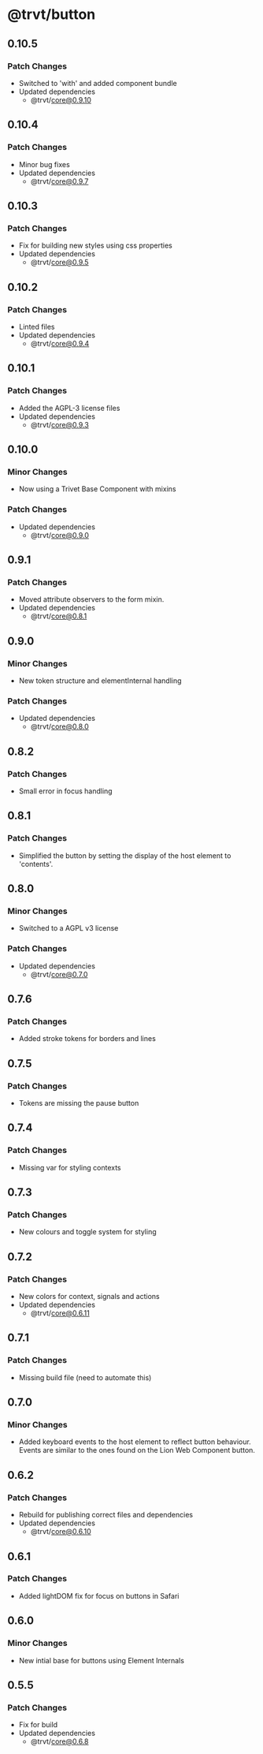 # @trvt/button

## 0.10.5

### Patch Changes

- Switched to 'with' and added component bundle
- Updated dependencies
  - @trvt/core@0.9.10

## 0.10.4

### Patch Changes

- Minor bug fixes
- Updated dependencies
  - @trvt/core@0.9.7

## 0.10.3

### Patch Changes

- Fix for building new styles using css properties
- Updated dependencies
  - @trvt/core@0.9.5

## 0.10.2

### Patch Changes

- Linted files
- Updated dependencies
  - @trvt/core@0.9.4

## 0.10.1

### Patch Changes

- Added the AGPL-3 license files
- Updated dependencies
  - @trvt/core@0.9.3

## 0.10.0

### Minor Changes

- Now using a Trivet Base Component with mixins

### Patch Changes

- Updated dependencies
  - @trvt/core@0.9.0

## 0.9.1

### Patch Changes

- Moved attribute observers to the form mixin.
- Updated dependencies
  - @trvt/core@0.8.1

## 0.9.0

### Minor Changes

- New token structure and elementInternal handling

### Patch Changes

- Updated dependencies
  - @trvt/core@0.8.0

## 0.8.2

### Patch Changes

- Small error in focus handling

## 0.8.1

### Patch Changes

- Simplified the button by setting the display of the host element to 'contents'.

## 0.8.0

### Minor Changes

- Switched to a AGPL v3 license

### Patch Changes

- Updated dependencies
  - @trvt/core@0.7.0

## 0.7.6

### Patch Changes

- Added stroke tokens for borders and lines

## 0.7.5

### Patch Changes

- Tokens are missing the pause button

## 0.7.4

### Patch Changes

- Missing var for styling contexts

## 0.7.3

### Patch Changes

- New colours and toggle system for styling

## 0.7.2

### Patch Changes

- New colors for context, signals and actions
- Updated dependencies
  - @trvt/core@0.6.11

## 0.7.1

### Patch Changes

- Missing build file (need to automate this)

## 0.7.0

### Minor Changes

- Added keyboard events to the host element to reflect button behaviour. Events are similar to the ones found on the Lion Web Component button.

## 0.6.2

### Patch Changes

- Rebuild for publishing correct files and dependencies
- Updated dependencies
  - @trvt/core@0.6.10

## 0.6.1

### Patch Changes

- Added lightDOM fix for focus on buttons in Safari

## 0.6.0

### Minor Changes

- New intial base for buttons using Element Internals

## 0.5.5

### Patch Changes

- Fix for build
- Updated dependencies
  - @trvt/core@0.6.8
